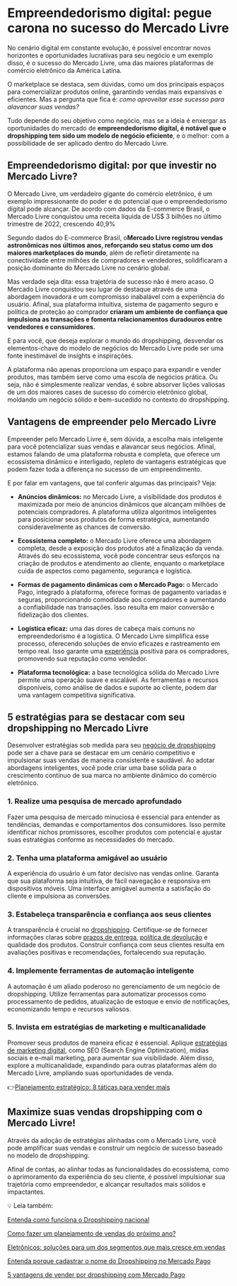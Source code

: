 # Empreendedorismo digital: pegue carona no sucesso do Mercado Livre

No cenário digital em constante evolução, é possível encontrar novos horizontes e oportunidades lucrativas para seu negócio e um exemplo disso, é o sucesso do Mercado Livre, uma das maiores plataformas de comércio eletrônico da América Latina.

O marketplace se destaca, sem dúvidas, como um dos principais espaços para comercializar produtos online, garantindo vendas mais expansivas e eficientes. Mas a pergunta que fica é: *como aproveitar esse sucesso para alavancar suas vendas?*

Tudo depende do seu objetivo como negócio, mas se a ideia é enxergar as oportunidades do mercado de **empreendedorismo digital, é notável que o dropshipping tem sido um modelo de negócio eficiente**, e o melhor: com a possibilidade de ser aplicado dentro do Mercado Livre.

## Empreendedorismo digital: por que investir no Mercado Livre?

O Mercado Livre, um verdadeiro gigante do comércio eletrônico, é um exemplo impressionante do poder e do potencial que o empreendedorismo digital pode alcançar. De acordo com dados da E-commerce Brasil, o Mercado Livre conquistou uma receita líquida de US$ 3 bilhões no último trimestre de 2022, crescendo 40,9%

Segundo dados do E-commerce Brasil, o**Mercado Livre registrou vendas astronômicas nos últimos anos, reforçando seu status como um dos maiores marketplaces do mundo**, além de refletir diretamente na conectividade entre milhões de compradores e vendedores, solidificaram a posição dominante do Mercado Livre no cenário global.

Mas verdade seja dita: essa trajetória de sucesso não é mero acaso. O Mercado Livre conquistou seu lugar de destaque através de uma abordagem inovadora e um compromisso inabalável com a experiência do usuário. Afinal, sua plataforma intuitiva, sistema de pagamento seguro e política de proteção ao comprador **criaram um ambiente de confiança que impulsiona as transações e fomenta relacionamentos duradouros entre vendedores e consumidores.**

E para você, que deseja explorar o mundo do dropshipping, desvendar os elementos-chave do modelo de negócios do Mercado Livre pode ser uma fonte inestimável de insights e inspirações.

A plataforma não apenas proporciona um espaço para expandir e vender produtos, mas também serve como uma escola de negócios prática. Ou seja, não é simplesmente realizar vendas, é sobre absorver lições valiosas de um dos maiores cases de sucesso do comércio eletrônico global, moldando um negócio sólido e bem-sucedido no contexto do dropshipping.

## Vantagens de empreender pelo Mercado Livre

Empreender pelo Mercado Livre é, sem dúvida, a escolha mais inteligente para você potencializar suas vendas e alavancar seus negócios. Afinal, estamos falando de uma plataforma robusta e completa, que oferece um ecossistema dinâmico e interligado, repleto de vantagens estratégicas que podem fazer toda a diferença no sucesso de um empreendimento.

E por falar em vantagens, que tal conferir algumas das principais? Veja:

- **Anúncios dinâmicos:** no Mercado Livre, a visibilidade dos produtos é maximizada por meio de anúncios dinâmicos que alcançam milhões de potenciais compradores. A plataforma utiliza algoritmos inteligentes para posicionar seus produtos de forma estratégica, aumentando consideravelmente as chances de conversão.

- **Ecossistema completo:** o Mercado Livre oferece uma abordagem completa, desde a exposição dos produtos até a finalização da venda. Através do seu ecossistema, você pode concentrar seus esforços na criação de produtos e atendimento ao cliente, enquanto o marketplace cuida de aspectos como pagamento, segurança e logística.

- **Formas de pagamento dinâmicas com o Mercado Pago:** o Mercado Pago, integrado à plataforma, oferece formas de pagamento variadas e seguras, proporcionando comodidade aos compradores e aumentando a confiabilidade nas transações. Isso resulta em maior conversão e fidelização dos clientes.

- **Logística eficaz:** uma das dores de cabeça mais comuns no empreendedorismo é a logística. O Mercado Livre simplifica esse processo, oferecendo soluções de envio eficazes e rastreamento em tempo real. Isso garante uma [experiência](https://meubolso.mercadopago.com.br/dropshipping-como-melhorar-sua-experiencia-com-mercado-pago) positiva para os compradores, promovendo sua reputação como vendedor.

- **Plataforma tecnológica:** a base tecnológica sólida do Mercado Livre permite uma operação suave e escalável. As ferramentas e recursos disponíveis, como análise de dados e suporte ao cliente, podem dar uma vantagem competitiva significativa.

## 5 estratégias para se destacar com seu dropshipping no Mercado Livre

Desenvolver estratégias sob medida para seu [negócio de dropshipping](https://meubolso.mercadopago.com.br/conheca-estrategias-de-venda-por-dropshipping) pode ser a chave para se destacar em um cenário competitivo e impulsionar suas vendas de maneira consistente e saudável. Ao adotar abordagens inteligentes, você pode criar uma base sólida para o crescimento contínuo de sua marca no ambiente dinâmico do comércio eletrônico.

### 1. Realize uma pesquisa de mercado aprofundado

Fazer uma pesquisa de mercado minuciosa é essencial para entender as tendências, demandas e comportamentos dos consumidores. Isso permite identificar nichos promissores, escolher produtos com potencial e ajustar suas estratégias conforme as necessidades do mercado.

### 2. Tenha uma plataforma amigável ao usuário

A experiência do usuário é um fator decisivo nas vendas online. Garanta que sua plataforma seja intuitiva, de fácil navegação e responsiva em dispositivos móveis. Uma interface amigável aumenta a satisfação do cliente e impulsiona as conversões.

### 3. Estabeleça transparência e confiança aos seus clientes

A transparência é crucial no [dropshipping](https://meubolso.mercadopago.com.br/9-dicas-de-como-comecar-um-dropshipping-de-sucesso/). Certifique-se de fornecer informações claras sobre [prazos de entrega](https://meubolso.mercadopago.com.br/por-que-o-prazo-de-entrega-e-tao-importante-no-dropshipping), [política de devolução](https://meubolso.mercadopago.com.br/dropshipping-a-importancia-da-politica-de-cancelamento-de-compra) e qualidade dos produtos. Construir confiança com seus clientes resulta em avaliações positivas e recomendações, fortalecendo sua reputação.

### 4. Implemente ferramentas de automação inteligente

A automação é um aliado poderoso no gerenciamento de um negócio de dropshipping. Utilize ferramentas para automatizar processos como processamento de pedidos, atualização de estoque e envio de notificações, economizando tempo e recursos valiosos.

### 5. Invista em estratégias de marketing e multicanalidade

Promover seus produtos de maneira eficaz é essencial. Aplique [estratégias de marketing digital](https://meubolso.mercadopago.com.br/estrategias-de-marketing-dropshipping), como SEO (Search Engine Optimization), mídias sociais e e-mail marketing, para aumentar sua visibilidade. Além disso, explore a multicanalidade, expandindo para outras plataformas além do Mercado Livre, ampliando suas oportunidades de venda.

👉[Planejamento estratégico: 8 táticas para vender mais](https://meubolso.mercadopago.com.br/guia-estrategico-para-vender-mais)

## Maximize suas vendas dropshipping com o Mercado Livre!

Através da adoção de estratégias alinhadas com o Mercado Livre, você pode amplificar suas vendas e construir um negócio de sucesso baseado no modelo de dropshipping.

Afinal de contas, ao alinhar todas as funcionalidades do ecossistema, como o aprimoramento da experiência do seu cliente, é possível impulsionar sua trajetória como empreendedor, e alcançar resultados mais sólidos e impactantes.

💡 Leia também:

[Entenda como funciona o Dropshipping nacional](https://meubolso.mercadopago.com.br/entenda-como-funciona-o-dropshipping-nacional)

[Como fazer um planejamento de vendas do próximo ano?](https://meubolso.mercadopago.com.br/faca-seu-planejamento-de-vendas-do-proximo-ano)

[Eletrônicos: soluções para um dos segmentos que mais cresce em vendas](https://meubolso.mercadopago.com.br/eletronicos-solucoes-para-um-dos-segmentos-que-mais-cresce-em-vendas-on-line)

[Entenda porque cadastrar o nome do Dropshipping no Mercado Pago](https://meubolso.mercadopago.com.br/dropshipping-a-importancia-de-cadastrar-o-nome-do-negocio-no-mercado-pago)

[5 vantagens de vender por dropshipping com Mercado Pago](https://meubolso.mercadopago.com.br/como-vender-por-dropshipping-com-mercado-pago)